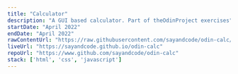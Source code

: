 ```yaml
---
title: "Calculator"
description: "A GUI based calculator. Part of theOdinProject exercises"
startDate: "April 2022"
endDate: "April 2022"
rawContentUrl: "https://raw.githubusercontent.com/sayandcode/odin-calc/main"
liveUrl: "https://sayandcode.github.io/odin-calc"
repoUrl: "https://www.github.com/sayandcode/odin-calc"
stack: ['html', 'css', 'javascript']
---
```


